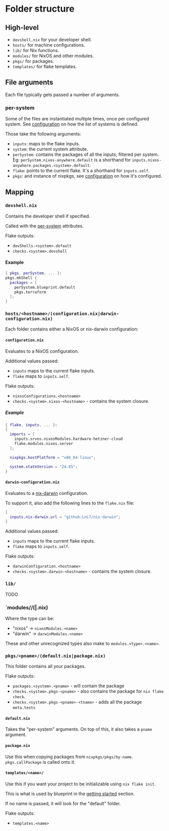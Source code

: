 # Folder structure

## High-level

* `devshell.nix` for your developer shell.
* `hosts/` for machine configurations.
* `lib/` for Nix functions.
* `modules/` for NixOS and other modules.
* `pkgs/` for packages. 
* `templates/` for flake templates.

## File arguments

Each file typically gets passed a number of arguments.

### per-system

Some of the files are instantiated multiple times, once per configured system. See [configuration](configuration.md) on how the list of systems is defined.

Those take the following arguments:

* `inputs`: maps to the flake inputs.
* `system`: the current system attribute.
* `perSystem`: contains the packages of all the inputs, filtered per system.
    Eg: `perSystem.nixos-anywhere.default` is a shorthand for `inputs.nixos-anywhere.packages.<system>.default`.
* `flake`: points to the current flake. It's a shorthand for `inputs.self`.
* `pkgs`: and instance of nixpkgs, see [configuration](configuration.md) on how it's configured.

## Mapping

### `devshell.nix`

Contains the developer shell if specified.

Called with the [per-system](#per-system) attributes.

Flake outputs:
* `devShells.<system>.default`
* `checks.<system>.devshell`

#### Example

```nix
{ pkgs, perSystem, ... }:
pkgs.mkShell {
  packages = [
    perSystem.blueprint.default
    pkgs.terraform
  ];
}
```

### `hosts/<hostname>/(configuration.nix|darwin-configuration.nix)` 

Each folder contains either a NixOS or nix-darwin configuration:

#### `configuration.nix`

Evaluates to a NixOS configuration.

Additional values passed:
* `inputs` maps to the current flake inputs.
* `flake` maps to `inputs.self`.

Flake outputs:
* `nixosConfigurations.<hostname>`
* `checks.<system>.nixos-<hostname>` - contains the system closure.

##### Example

```nix
{ flake, inputs, ... }:
{
  imports = [
    inputs.srvos.nixosModules.hardware-hetzner-cloud
    flake.modules.nixos.server
  ];

  nixpkgs.hostPlatform = "x86_64-linux";

  system.stateVersion = "24.05";
}
```

#### `darwin-configuration.nix`

Evaluates to a [nix-darwin](https://github.com/LnL7/nix-darwin) configuration.

To support it, also add the following lines to the `flake.nix` file:
```nix
{
  inputs.nix-darwin.url = "github:LnL7/nix-darwin";
}
```

Additional values passed:
* `inputs` maps to the current flake inputs.
* `flake` maps to `inputs.self`.

Flake outputs:
* `darwinConfiguration.<hostname>`
* `checks.<system>.darwin-<hostname>` - contains the system closure.

### `lib/`

TODO

### `modules/<type>/(<name>|<name>.nix)

Where the type can be:

* "nixos" -> `nixosModules.<name>`
* "darwin" -> `darwinModules.<name>`

These and other unrecognized types also make to `modules.<type>.<name>`.

### `pkgs/<pname>/(default.nix|package.nix)`

This folder contains all your packages.

Flake outputs:
* `packages.<system>.<pname>` - will contain the package
* `checks.<system>.pkgs-<pname>` - also contains the package for `nix flake check`.
* `checks.<system>.pkgs-<pname>-<tname>` - adds all the package `meta.tests`

#### `default.nix`

Takes the "per-system" arguments. On top of this, it also takes a `pname`
argument.

#### `package.nix`

Use this when copying packages from `nixpkgs/pkgs/by-name`. `pkgs.callPackage` is called onto it.

#### `templates/<name>/`

Use this if you want your project to be initializable using `nix flake init`.

This is what is used by blueprint in the [getting started](getting-started.md) section.

If no name is passed, it will look for the "default" folder.

Flake outputs:
* `templates.<name>`
